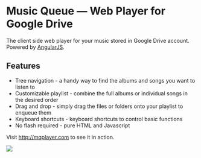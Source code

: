 # Music Queue — Web Player for Google Drive

The client side web player for your music stored in Google Drive account. Powered by <a href="https://angularjs.org/">AngularJS</a>.

## Features

* Tree navigation - a handy way to find the albums and songs you want to listen to
* Customizable playlist - combine the full albums or individual songs in the desired order
* Drag and drop - simply drag the files or folders onto your playlist to enqueue them
* Keyboard shortcuts - keyboard shortcuts to control basic functions
* No flash required - pure HTML and Javascript

Visit <a href="http://mqplayer.com">http://mqplayer.com</a> to see it in action.

<img src="http://mqplayer.com/img/screenshot-1280x800.png" />